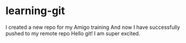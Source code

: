 # learning-git
I created a new repo for my Amigo training
And now I have successfully pushed to my remote repo
Hello git! I am super excited.
